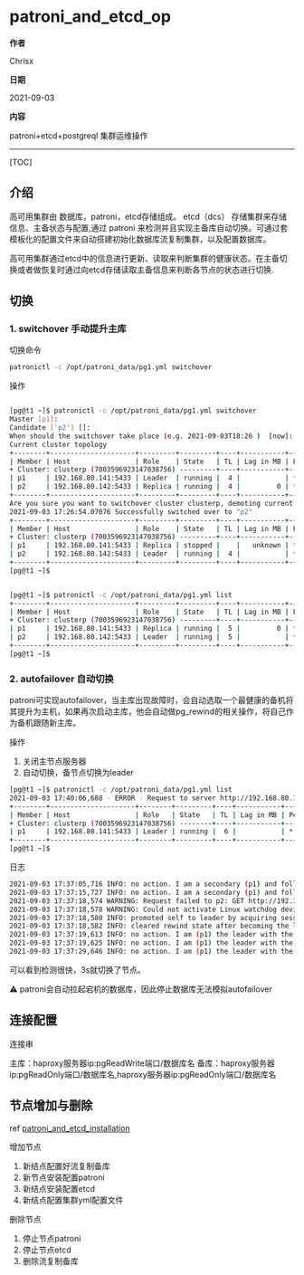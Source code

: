 
# patroni_and_etcd_op

**作者**

Chrisx

**日期**

2021-09-03

**内容**

patroni+etcd+postgreql 集群运维操作

----

[TOC]

## 介绍

高可用集群由 数据库，patroni，etcd存储组成。 etcd（dcs） 存储集群来存储信息、主备状态与配置,通过 patroni 来检测并且实现主备库自动切换。可通过套模板化的配置文件来自动搭建初始化数据库流复制集群，以及配置数据库。

高可用集群通过etcd中的信息进行更新、读取来判断集群的健康状态。在主备切换或者做恢复时通过向etcd存储读取主备信息来判断各节点的状态进行切换.

<!--
$PGDATA/patroni.dynamic.json #dcs信息
-->

## 切换

### 1. switchover 手动提升主库

切换命令

```sh
patronictl -c /opt/patroni_data/pg1.yml switchover

```

操作

```sh

[pg@t1 ~]$ patronictl -c /opt/patroni_data/pg1.yml switchover
Master [p1]:
Candidate ['p2'] []:
When should the switchover take place (e.g. 2021-09-03T18:26 )  [now]:
Current cluster topology
+--------+---------------------+---------+---------+----+-----------+-----------------+
| Member | Host                | Role    | State   | TL | Lag in MB | Pending restart |
+ Cluster: clusterp (7003596923147038756) ---------+----+-----------+-----------------+
| p1     | 192.168.80.141:5433 | Leader  | running |  4 |           | *               |
| p2     | 192.168.80.142:5433 | Replica | running |  4 |         0 | *               |
+--------+---------------------+---------+---------+----+-----------+-----------------+
Are you sure you want to switchover cluster clusterp, demoting current master p1? [y/N]: y
2021-09-03 17:26:54.07076 Successfully switched over to "p2"
+--------+---------------------+---------+---------+----+-----------+-----------------+
| Member | Host                | Role    | State   | TL | Lag in MB | Pending restart |
+ Cluster: clusterp (7003596923147038756) ---------+----+-----------+-----------------+
| p1     | 192.168.80.141:5433 | Replica | stopped |    |   unknown | *               |
| p2     | 192.168.80.142:5433 | Leader  | running |  4 |           | *               |
+--------+---------------------+---------+---------+----+-----------+-----------------+
[pg@t1 ~]$


[pg@t1 ~]$ patronictl -c /opt/patroni_data/pg1.yml list
+--------+---------------------+---------+---------+----+-----------+-----------------+
| Member | Host                | Role    | State   | TL | Lag in MB | Pending restart |
+ Cluster: clusterp (7003596923147038756) ---------+----+-----------+-----------------+
| p1     | 192.168.80.141:5433 | Replica | running |  5 |         0 | *               |
| p2     | 192.168.80.142:5433 | Leader  | running |  5 |           | *               |
+--------+---------------------+---------+---------+----+-----------+-----------------+
[pg@t1 ~]$

```

### 2. autofailover 自动切换

patroni可实现autofailover，当主库出现故障时，会自动选取一个最健康的备机将其提升为主机，如果再次启动主库，他会自动做pg_rewind的相关操作，将自己作为备机跟随新主库。

操作

1. 关闭主节点服务器
2. 自动切换，备节点切换为leader

```sh
[pg@t1 ~]$ patronictl -c /opt/patroni_data/pg1.yml list
2021-09-03 17:40:06,688 - ERROR - Request to server http://192.168.80.142:2379 failed: MaxRetryError("HTTPConnectionPool(host='192.168.80.142', port=2379): Max retries exceeded with url: /v2/keys/nsp/clusterp/?recursive=true (Caused by NewConnectionError('<urllib3.connection.HTTPConnection object at 0x7f51c16b1910>: Failed to establish a new connection: [Errno 111] Connection refused'))")
+--------+---------------------+--------+---------+----+-----------+-----------------+
| Member | Host                | Role   | State   | TL | Lag in MB | Pending restart |
+ Cluster: clusterp (7003596923147038756) --------+----+-----------+-----------------+
| p1     | 192.168.80.141:5433 | Leader | running |  6 |           | *               |
+--------+---------------------+--------+---------+----+-----------+-----------------+
[pg@t1 ~]$

```

日志

```sh
2021-09-03 17:37:05,716 INFO: no action. I am a secondary (p1) and following a leader (p2)
2021-09-03 17:37:15,727 INFO: no action. I am a secondary (p1) and following a leader (p2)
2021-09-03 17:37:18,574 WARNING: Request failed to p2: GET http://192.168.80.142:8008/patroni (HTTPConnectionPool(host='192.168.80.142', port=8008): Max retries exceeded with url: /patroni (Caused by ProtocolError('Connection aborted.', ConnectionResetError(104, 'Connection reset by peer'))))
2021-09-03 17:37:18,578 WARNING: Could not activate Linux watchdog device: "Can't open watchdog device: [Errno 2] No such file or directory: '/dev/watchdog'"
2021-09-03 17:37:18,580 INFO: promoted self to leader by acquiring session lock
2021-09-03 17:37:18,582 INFO: cleared rewind state after becoming the leader
2021-09-03 17:37:19,613 INFO: no action. I am (p1) the leader with the lock
2021-09-03 17:37:19,625 INFO: no action. I am (p1) the leader with the lock
2021-09-03 17:37:29,646 INFO: no action. I am (p1) the leader with the lock

```

可以看到检测很快，3s就切换了节点。

:warning: patroni会自动拉起宕机的数据库，因此停止数据库无法模拟autofailover

## 连接配置

连接串

主库：haproxy服务器ip:pgReadWrite端口/数据库名
备库：haproxy服务器ip:pgReadOnly端口/数据库名,haproxy服务器ip:pgReadOnly端口/数据库名

## 节点增加与删除

ref [patroni_and_etcd_installation](./patroni_and_etcd_installation.md)

增加节点

1. 新结点配置好流复制备库
2. 新节点安装配置patroni
3. 新结点安装配置etcd
4. 新结点配置集群yml配置文件

删除节点

1. 停止节点patroni
2. 停止节点etcd
3. 删除流复制备库